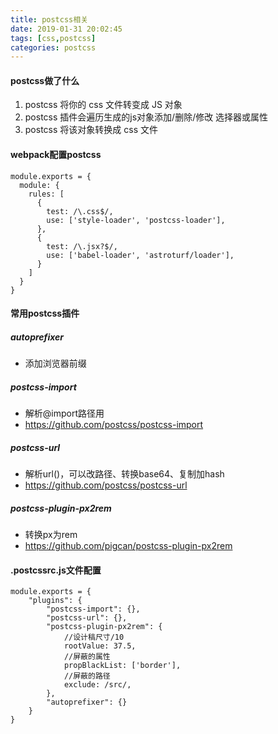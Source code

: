 ```yaml
---
title: postcss相关
date: 2019-01-31 20:02:45
tags: [css,postcss]
categories: postcss
---
```

#### postcss做了什么
1. postcss 将你的 css 文件转变成 JS 对象
2. postcss 插件会遍历生成的js对象添加/删除/修改 选择器或属性
3. postcss 将该对象转换成 css 文件
#### webpack配置postcss
```
module.exports = {
  module: {
    rules: [
      {
        test: /\.css$/,
        use: ['style-loader', 'postcss-loader'],
      },
      {
        test: /\.jsx?$/,
        use: ['babel-loader', 'astroturf/loader'],
      }
    ]
  }
}
```
#### 常用postcss插件
##### autoprefixer
- 添加浏览器前缀
##### postcss-import
- 解析@import路径用
- https://github.com/postcss/postcss-import
##### postcss-url
- 解析url()，可以改路径、转换base64、复制加hash
- https://github.com/postcss/postcss-url
##### postcss-plugin-px2rem
- 转换px为rem
- https://github.com/pigcan/postcss-plugin-px2rem
#### .postcssrc.js文件配置
```
module.exports = {
    "plugins": {
        "postcss-import": {},
        "postcss-url": {},
        "postcss-plugin-px2rem": {
            //设计稿尺寸/10
            rootValue: 37.5,
            //屏蔽的属性
            propBlackList: ['border'],
            //屏蔽的路径
            exclude: /src/,
        },
        "autoprefixer": {}
    }
}
```
